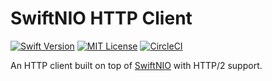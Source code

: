 # SwiftNIO HTTP Client
[![Swift Version](https://img.shields.io/badge/Swift-5-orange.svg)](http://swift.org)
[![MIT License](https://img.shields.io/badge/license-MIT-brightgreen.svg)](https://github.com/emarashliev/swift-nio-http-client/blob/master/LICENSE)
[![CircleCI](https://circleci.com/gh/emarashliev/swift-nio-http-client/tree/master.svg?style=svg&circle-token=eb02a1213e0e3aab44195dacb4980108d1ad52a3)](https://circleci.com/gh/emarashliev/swift-nio-http-client/tree/master)

An HTTP client built on top of [SwiftNIO](https://github.com/apple/swift-nio) with HTTP/2 support.
